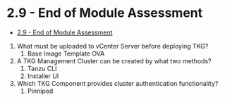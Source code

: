 # 2.9 - End of Module Assessment

- [2.9 - End of Module Assessment](#29---end-of-module-assessment)

1. What must be uploaded to vCenter Server before deploying TKG?
    1. Base Image Template OVA
2. A TKG Management Cluster can be created by what two methods?
    1. Tanzu CLI
    2. Installer UI
3. Which TKG Component provides cluster authentication functionality?
    1. Pinniped
